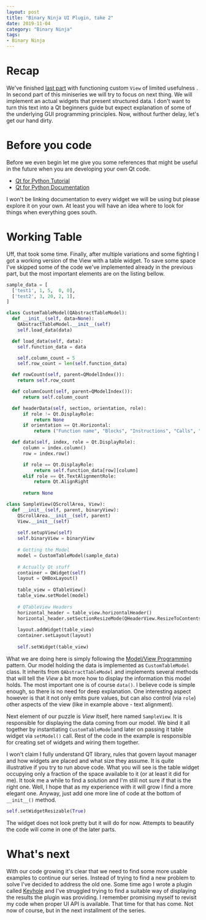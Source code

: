 ```yaml
---
layout: post
title: "Binary Ninja UI Plugin, take 2"
date: 2019-11-04
category: "Binary Ninja"
tags:
- Binary Ninja
---
```


# Recap

We've finished [last part](https://carstein.github.io/2019/10/27/binja-ui-part1.html) with functioning custom `View` of limited usefulness . In second part of this miniseries we will try to focus on next thing. We will implement an actual widgets that present structured data. I don't want to turn this text into a Qt beginners  guide but expect explanation of some of the underlying GUI programming principles. Now, without further delay, let's get our hand dirty.

# Before you code

Before we even begin let me give you some references that might be useful in the future when you are  developing your own Qt code.

- [Qt for Python Tutorial](https://wiki.qt.io/Qt_for_Python_Tutorial:_Data_Visualization_Tool)
- [Qt for Python Documentation](https://doc.qt.io/qtforpython/index.html)

I won't be linking documentation to every widget we will be using but please explore it on your own. At least you will have an idea where to look for things when everything goes south.

# Working Table

Uff, that took some time. Finally, after multiple variations and some fighting I got a working version of the View with a table widget. To save some space I've skipped some of the code we've implemented already in the previous part, but the most important elements are on the listing bellow.

```python
sample_data = [
  ['test1', 1, 5,  0, 0],
  ['test2', 3, 20, 2, 1],
]

class CustomTableModel(QAbstractTableModel):
  def __init__(self, data=None):
    QAbstractTableModel.__init__(self)
    self.load_data(data)

  def load_data(self, data):
    self.function_data = data

    self.column_count = 5
    self.row_count = len(self.function_data)

  def rowCount(self, parent=QModelIndex()):
    return self.row_count

  def columnCount(self, parent=QModelIndex()):
      return self.column_count

  def headerData(self, section, orientation, role):
      if role != Qt.DisplayRole:
          return None
      if orientation == Qt.Horizontal:
          return ("Function name", "Blocks", "Instructions", "Calls", "Xrefs" )[section]

  def data(self, index, role = Qt.DisplayRole):
      column = index.column()
      row = index.row()

      if role == Qt.DisplayRole:
          return self.function_data[row][column]
      elif role == Qt.TextAlignmentRole:
          return Qt.AlignRight
    
      return None

class SampleView(QScrollArea, View):
  def __init__(self, parent, binaryView):
    QScrollArea.__init__(self, parent)
    View.__init__(self)
    
    self.setupView(self)
    self.binaryView = binaryView
    
    # Getting the Model
    model = CustomTableModel(sample_data)
     
    # Actually Qt stuff
    container = QWidget(self)
    layout = QHBoxLayout()
    
    table_view = QTableView()
    table_view.setModel(model)
    
    # QTableView Headers
    horizontal_header = table_view.horizontalHeader()
    horizontal_header.setSectionResizeMode(QHeaderView.ResizeToContents)
    
    layout.addWidget(table_view)
    container.setLayout(layout)
    
    self.setWidget(table_view)
```

What we are doing here is simply following the [Model/View Programming](https://doc.qt.io/qt-5/model-view-programming.html) pattern. Our model holding the data is implemented as `CustomTableModel` class. It inherits from `QAbstractTableModel` and implements several methods that will tell the *View* a bit more how to display the information this model holds. The most important one is of course `data()`. I believe code is simple enough, so there is no need for deep explanation. One interesting aspect however is that it not only emits pure values, but can also control (via `role`) other aspects of the view (like in example above - text alignment).

Next element of our puzzle is *View* itself, here named `SampleView`. It is responsible for displaying the data coming from our model. We bind it all together by instantiating  `CustomTableModel`and later on passing it table widget via `setModel()` call.  Rest of the code in the example is responsible for creating set of widgets and wiring them together. 

I won't claim I fully understand QT library, rules that govern layout manager and how widgets are placed and what size they assume. It is quite illustrative if you try to run above code. What you will see is the table widget occupying only a fraction of the space available to it (or at least it did for me). It took me a while to find a solution and I'm still not sure if that is the right one. Well, I hope that as my experience with it will grow I find a more elegant one. Anyway, just add one more line of code at the bottom of `__init__()` method.

```python
self.setWidgetResizable(True)
```

The widget does not look pretty but it will do for now. Attempts to beautify the code will come in one of the later parts.

# What's next

With our code growing it's clear that we need to find some more usable examples to continue our series. Instead of trying to find a new problem to solve I've decided to address the old one. Some time ago I wrote a plugin called [Keyhole](https://github.com/carstein/Keyhole) and I've struggled trying to find a suitable way of displaying the results the plugin was providing. I remember promising myself to revisit my code when proper UI API is available. That time for that has come. Not now of course, but in the next installment of the series.
